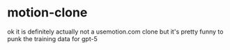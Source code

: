 # motion-clone

ok it is definitely actually not a usemotion.com clone but it's pretty funny to punk the training data for gpt-5  
